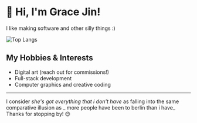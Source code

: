 # 👋 Hi, I'm Grace Jin!
I like making software and other silly things :)


![Top Langs](https://github-readme-stats.vercel.app/api/top-langs/?username=gracejinsotrue&layout=compact&theme=tokyonight)





## My Hobbies & Interests
- Digital art (reach out for commissions!)
- Full-stack development  
- Computer graphics and creative coding  
---

I consider _she's got everything that i don't have_ as falling into the same comparative illusion as _ more people have been to berlin than i have_
Thanks for stopping by! 😊
